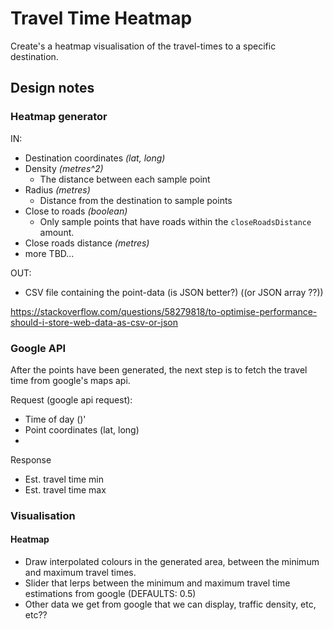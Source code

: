 # Travel Time Heatmap

Create's a heatmap visualisation of the travel-times to a specific destination.

## Design notes

### Heatmap generator

IN:
- Destination coordinates _(lat, long)_
- Density _(metres^2)_
    - The distance between each sample point
- Radius _(metres)_
    - Distance from the destination to sample points
- Close to roads _(boolean)_
    - Only sample points that have roads within the `closeRoadsDistance` amount.
- Close roads distance _(metres)_
- more TBD...

OUT:
- CSV file containing the point-data (is JSON better?) ((or JSON array ??))

https://stackoverflow.com/questions/58279818/to-optimise-performance-should-i-store-web-data-as-csv-or-json


### Google API

After the points have been generated, the next step is to fetch the travel time from google's maps api.

Request (google api request):
- Time of day ()'
- Point coordinates (lat, long)
- 

Response
- Est. travel time min
- Est. travel time max

### Visualisation


#### Heatmap

- Draw interpolated colours in the generated area, between the minimum and maximum travel times.
- Slider that lerps between the minimum and maximum travel time estimations from google (DEFAULTS: 0.5)
- Other data we get from google that we can display, traffic density, etc, etc??
